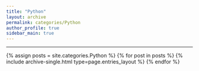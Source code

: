 ```yaml
---
title: "Python"
layout: archive
permalink: categories/Python
author_profile: true
sidebar_main: true
---
```


<!-- 공백이 포함되어 있는 카테고리 이름의 경우 site.categories.['a b c'] 이런식으로! -->

***

{% assign posts = site.categories.Python %}
{% for post in posts %} {% include archive-single.html type=page.entries_layout %} {% endfor %}